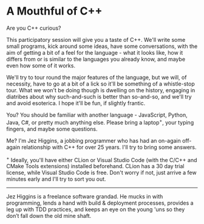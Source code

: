 # A Mouthful of C++

Are you C++ curious?

This participatory session will give you a taste of C++. We'll write some
small programs, kick around some ideas, have some conversations, with
the aim of getting a bit of a feel for the language - what it looks
like, how it differs from or is similar to the languages you already
know, and maybe even how some of it works.

We'll try to tour round the major features of the language, but we will,
of necessity, have to go at a bit of a lick so it'll be something of a
whistle-stop tour. What we won't be doing though is dwelling on the
history, engaging in diatribes about why such-and-such is better than
so-and-so, and we'll try and avoid esoterica. I hope it'll be fun, if
slightly frantic.

You? You should be familiar with another language - JavaScript, Python,
Java, C#, or pretty much anything else. Please bring a laptop<sup>+</sup>, 
your typing fingers, and maybe some questions.

Me? I'm Jez Higgins, a jobbing programmer who has had an on-again
off-again relationship with C++ for over 25 years. I'll try to bring
some answers.

<sup>+</sup> Ideally, you'll have either CLion or Visual Studio Code (with the
C/C++ and CMake Tools extensions) installed beforehand. CLion has a 30
day trial license, while Visual Studio Code is free. Don't worry if not,
just arrive a few minutes early and I'll try to sort you out.

----

Jez Higgins is a freelance software grandad. He mucks in with programming, 
lends a hand with build & deployment processes, provides a leg up with TDD 
practices, and keeps an eye on the young 'uns so they don’t fall down the 
old mine shaft.
 

